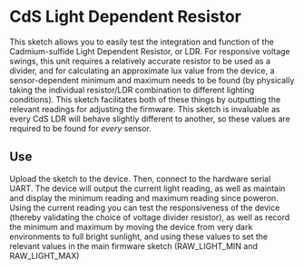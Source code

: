 # CdS Light Dependent Resistor

This sketch allows you to easily test the integration and function of the Cadmium-sulfide Light Dependent Resistor, or LDR. For responsive voltage swings, this unit requires a relatively accurate resistor to be used as a divider, and for calculating an approximate lux value from the device, a sensor-dependent minimum and maximum needs to be found (by physically taking the individual resistor/LDR combination to different lighting conditions). This sketch facilitates both of these things by outputting the relevant readings for adjusting the firmware. This sketch is invaluable as every CdS LDR will behave slightly different to another, so these values are required to be found for *every* sensor.

## Use

Upload the sketch to the device. Then, connect to the hardware serial UART. The device will output the current light reading, as well as maintain and display the minimum reading and maximum reading since poweron. Using the current reading you can test the responsiveness of the device (thereby validating the choice of voltage divider resistor), as well as record the minimum and maximum by moving the device from very dark environments to full bright sunlight, and using these values to set the relevant values in the main firmware sketch (RAW_LIGHT_MIN and RAW_LIGHT_MAX)